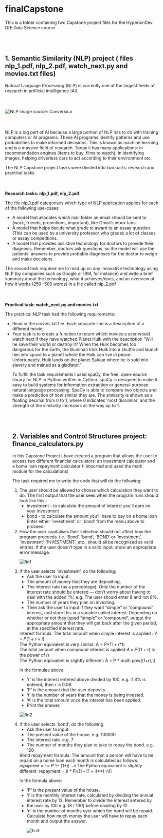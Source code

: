 # finalCapstone

This is a folder containing two Capstone project files for the HyperionDev DfE Data Science course.
<br/><br/>
<br/><br/>
## 1. Semantic Similarity (NLP) project ( files nlp_1.pdf, nlp_2.pdf, watch_next.py and movies.txt files)

Natural Language Processing (NLP) is currently one of the largest fields of research in artificial intelligence (AI).
<br/><br/>
<br/><br/>
![NLP Image source: Conversica ](https://miro.medium.com/v2/resize:fit:828/format:webp/1*_TV_ZLIhZpmX7HpMODwmiA.png)
<br/><br/>
<br/><br/>
NLP is a big part of AI because a large portion of NLP has to do with training computers or AI programs. These AI programs identify patterns and use probabilities to make informed decisions.
This is known as machine learning and is a massive field of research. Today it has many applications: in recommendation engines 
(items to buy, films to watch), in identifying images, helping driverless cars to act according to their environment etc.

The NLP Capstone project tasks were divided into two parts: research  and practical tasks.
<br><br>
<br><br>
**Research tasks: nlp_1.pdf, nlp_2.pdf**

The file nlp_1.pdf categorises which type of NLP application applies for each of the following use-cases:
- A model that allocates which mail folder an email should be sent to (work, friends, promotions, important), like Gmail’s inbox tabs.
- A model that helps decide what grade to award to an essay question (This can be used by a university professor who grades a lot of classes
or essay competitions.
- A model that provides assistive technology for doctors to provide their diagnosis. Remember, doctors ask questions, so the model will
use the patients’ answers to provide probable diagnoses for the doctor to weigh and make decisions.

The second task required me to read up on any innovative technology using NLP (by companies such as Google or IBM, for instance) and write a brief summary about the technology, what it achieves/does, and an overview of how it works (250 -500 words) in a file called nlp_2.pdf
<br/><br/>
<br/><br/>
**Practical task: watch_next.py and movies.txt**

The practical NLP task had the following requirements:
<ul>
<li>Read in the movies.txt file. Each separate line is a description of a different movie.
<li>Your task is to create a function to return which movies a user would watch next if they have watched Planet Hulk with the description “Will he save their world or destroy it? When the Hulk becomes too dangerous for the Earth, the Illuminati trick Hulk into a shuttle and launch him into space to a planet where the Hulk can live in peace. Unfortunately, Hulk lands on the planet Sakaar where he is sold into slavery and trained as a gladiator.”

To fulfill the task requirements I used spaCy, the free, open-source library for NLP in Python written in Cython. 
spaCy is designed to make it easy to build systems for information extraction or general-purpose natural language processing. 
SpaCy is able to compare two objects and make a prediction of how similar they are. The similarity is shown as a floating decimal from 0
to 1, where 0 indicates ‘most dissimilar’ and the strength of the similarity increases all the way up to 1. 
<br/><br/>
<br/><br/>
## 2.  Variables and Control Structures project: finance_calculators.py

In this Capstone Project I have created a program that allows the user to access two different financial calculators: an investment calculator and a home loan repayment calculator (I imported and used the math module for the calculations)

The task required me to write the code that will do the following: 
<ol type="1">
<li>The user should be allowed to choose which calculation they want to do.
      The first output that the user sees when the program runs should look like this :
      <ul>
      <li>investment - to calculate the amount of interest you'll earn on your investment
      <li>bond - to calculate the amount you'll have to pay on a home loan
      Enter either 'investment' or 'bond' from the menu above to proceed:
      </ul> 
<li>How the user capitalises their selection should not affect how the program proceeds. i.e. ‘Bond’, ‘bond’, ‘BOND’ or ‘investment’, ‘Investment’, ‘INVESTMENT’, etc., should all be recognised as valid entries. If the user doesn’t type in a valid input, show an appropriate error message.


![fin1](https://github.com/AlinaC71/finalCapstone/assets/107502531/02965094-b8f5-4568-8f7e-bc3406508fc0)


<li>If the user selects ‘investment’, do the following:
    <ul>
    <li>Ask the user to input:
    <li>The amount of money that they are depositing.
    <li>The interest rate (as a percentage). Only the number of the interest rate should be entered — don’t worry about having to deal with the
    added ‘%’, e.g. The user should enter 8 and not 8%.
    <li>The number of years they plan on investing.
    <li>Then ask the user to input if they want “simple” or “compound” interest, and store this in a variable called interest. Depending on
    whether or not they typed “simple” or “compound”, output the appropriate amount that they will get back after the given period,
    at the specified interest rate. 
    </ul>
Interest formula:
  The total amount when simple interest is applied : 𝐴 = 𝑃(1 + 𝑟 × 𝑡)<br>
  The Python equivalent is very similar: A = P*(1 + r*t)<br>
  The total amount when compound interest is applied:𝐴 = 𝑃((1 + 𝑟) to the power of 𝑡)<br>
  The Python equivalent is slightly different: A = P * math.pow((1+r),t)<br>
  
In the formulae above:
    <ul>
    <li>‘r’ is the interest entered above divided by 100, e.g. if 8% is entered, then r is 0.08.
    <li>‘P’ is the amount that the user deposits.
    <li>‘t’ is the number of years that the money is being invested.
    <li>‘A’ is the total amount once the interest has been applied.
    <li>Print the answer.</ul>

![fin2](https://github.com/AlinaC71/finalCapstone/assets/107502531/20cb5a2b-d868-4f08-a975-74b53d9ad721)



<li>If the user selects ‘bond’, do the following:
    <ul>
    <li>Ask the user to input:
    <li>The present value of the house. e.g. 100000
    <li>The interest rate. e.g. 7
    <li>The number of months they plan to take to repay the bond. e.g. 120
    </ul>
Bond repayment formula:
The amount that a person will have to be repaid on a home loan each month is calculated as follows: 𝑟𝑒𝑝𝑎𝑦𝑚𝑒𝑛𝑡 = 𝑖 × 𝑃 1− (1+𝑖) −𝑛
The Python equivalent is slightly different: repayment = (i * P)/(1 - (1 + i)**(-n))

In the formula above:
    <ul>
    <li>‘P’ is the present value of the house.
    <li>‘i’ is the monthly interest rate, calculated by dividing the annual interest rate by 12. Remember to divide the interest entered by
    <li>the user by 100 e.g. (8 / 100) before dividing by 12.
    <li>‘n’ is the number of months over which the bond will be repaid.
    Calculate how much money the user will have to repay each month and output the answer.

![fin3](https://github.com/AlinaC71/finalCapstone/assets/107502531/0030117b-7ed2-4f38-90f5-26a16d78d2a2)


